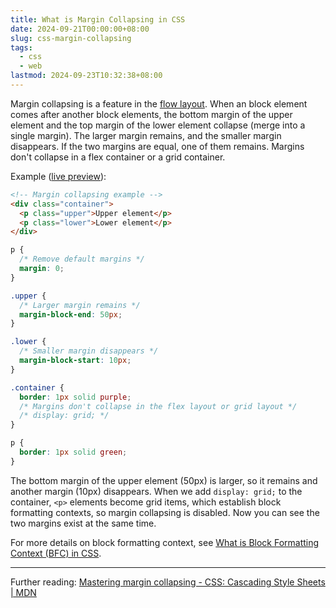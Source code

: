```yaml
---
title: What is Margin Collapsing in CSS
date: 2024-09-21T00:00:00+08:00
slug: css-margin-collapsing
tags:
  - css
  - web
lastmod: 2024-09-23T10:32:38+08:00
---
```


Margin collapsing is a feature in the [flow layout](https://developer.mozilla.org/en-US/docs/Web/CSS/CSS_flow_layout). When an block element comes after another block elements, the bottom margin of the upper element and the top margin of the lower element collapse (merge into a single margin). The larger margin remains, and the smaller margin disappears. If the two margins are equal, one of them remains. Margins don't collapse in a flex container or a grid container.

Example ([live preview](https://jsbin.com/panalarele/1/edit?html,css,output)):

```html
<!-- Margin collapsing example -->
<div class="container">
  <p class="upper">Upper element</p>
  <p class="lower">Lower element</p>
</div>
```

```css
p {
  /* Remove default margins */
  margin: 0;
}

.upper {
  /* Larger margin remains */
  margin-block-end: 50px;
}

.lower {
  /* Smaller margin disappears */
  margin-block-start: 10px;
}

.container {
  border: 1px solid purple;
  /* Margins don't collapse in the flex layout or grid layout */
  /* display: grid; */
}

p {
  border: 1px solid green;
}
```

The bottom margin of the upper element (50px) is larger, so it remains and another margin (10px) disappears. When we add `display: grid;` to the container, `<p>` elements become grid items, which establish block formatting contexts, so margin collapsing is disabled. Now you can see the two margins exist at the same time.

For more details on block formatting context, see [What is Block Formatting Context (BFC) in CSS](/en/posts/2024/09/22/css-block-formatting-context/).

---

Further reading: [Mastering margin collapsing - CSS: Cascading Style Sheets | MDN](https://developer.mozilla.org/en-US/docs/Web/CSS/CSS_box_model/Mastering_margin_collapsing)